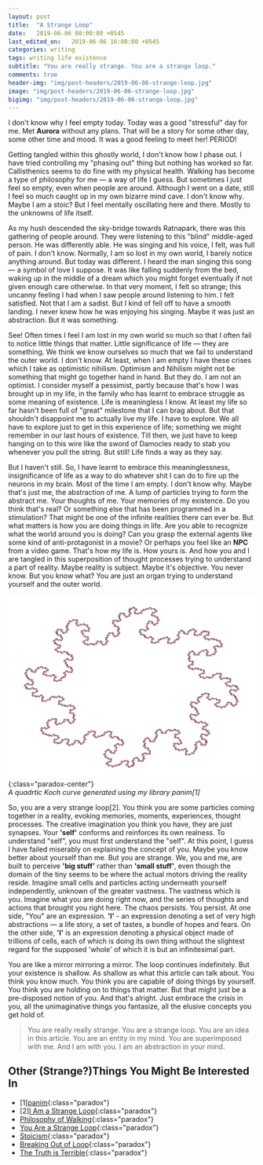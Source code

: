 ```yaml
---
layout: post
title:  "A Strange Loop"
date:   2019-06-06 08:00:00 +0545
last_edited_on:   2019-06-06 16:00:00 +0545
categories: writing
tags: writing life existence
subtitle: "You are really strange. You are a strange loop."
comments: true
header-img: "img/post-headers/2019-06-06-strange-loop.jpg"
image: "img/post-headers/2019-06-06-strange-loop.jpg"
bigimg: "img/post-headers/2019-06-06-strange-loop.jpg"
---
```


I don't know why I feel empty today. Today was a good "stressful" day for me. Met **Aurora** without any plans. 
That will be a story for some other day, some other time and mood. It was a good feeling to meet her! PERIOD!

Getting tangled within this ghostly world, I don't know how I phase out. I have tried controlling my "phasing out" thing but nothing has worked so far. Callisthenics seems to do fine with my physical health. Walking has become a type of philosophy for me — a way of life I guess. But sometimes I just feel so empty, even when people are around. Although I went on a date, still I feel so much caught up in my own bizarre mind cave. I don't know why. Maybe I am a stoic? But I feel mentally oscillating here and there. Mostly to the unknowns of life itself.

As my hush descended the sky-bridge towards Ratnapark, there was this gathering of people around. They were listening to this "blind" middle-aged person. He was differently able. He was singing and his voice, I felt, was full of pain. I don't know. Normally, I am so lost in my own world, I barely notice anything around. But today was different. I heard the man singing this song — a symbol of love I suppose. It was like falling suddenly from the bed, waking up in the middle of a dream which you might forget eventually if not given enough care otherwise. In that very moment, I felt so strange; this uncanny feeling I had when I saw people around listening to him. I felt satisfied. Not that I am a sadist. But I kind of fell off to have a  smooth landing. I never knew how he was enjoying his singing. Maybe it was just an abstraction. But it was something.


See! Often times I feel I am lost in my own world so much so that I often fail to notice little things that matter. Little significance of life — they are something.
We think we know ourselves so much that we fail to understand the outer world. I don't know. At least, when I am empty I have these crises which I take as optimistic nihilism. Optimism and Nihilism might not be something that might go together hand in hand. But they do. I am not an optimist. I consider myself a pessimist, partly because that's how I was brought up in my life, in the family who has learnt to embrace struggle as some meaning of existence. Life is meaningless I know. At least my life so far hasn't been full of "great" milestone that I can brag about. But that shouldn't disappoint me to actually live my life. I have to explore. We all have to explore just to get in this experience of life; something we might remember in our last hours of existence. Till then, we just have to keep hanging on to this wire like the sword of Damocles ready to stab you whenever you pull the string. But still! Life finds a way as they say.

But I haven't still. So, I have learnt to embrace this meaninglessness, insignificance of life as a way to do whatever shit I can do to fire up the neurons in my brain. Most of the time I am empty. I don't know why. Maybe that's just me, the abstraction of me.  A lump of particles trying to form the abstract me. Your thoughts of me. Your memories of my existence. Do you think that's real? Or something else that has been programmed in a stimulation? That might be one of the infinite realities there can ever be. But what matters is how you are doing things in life. Are you able to recognize what the world around you is doing? Can you grasp the external agents like some kind of anti-protagonist in a movie? Or perhaps you feel like an **NPC** from a video game. That's how my life is. How yours is. And how you and I are tangled in this superposition of thought processes trying to understand  a part of reality. Maybe reality is subject. Maybe it's objective. You never know. But you know what? You are just an organ trying to understand yourself and the outer world.


![koch](/img/post-images/2019-06-06-strange-loop/koch.png){:class="paradox-center"}  
*A quadrtic Koch curve generated using my library panim[1]*

So, you are a very strange loop[2]. You think you are some particles coming together in a reality, evoking memories, moments, experiences, thought processes. The creative imagination you think you have, they are just synapses. Your **'self'** conforms and reinforces its own realness. To understand "self", you must first understand the "self". At this point, I guess I have failed miserably on explaining the concept of you. Maybe you know better about yourself than me. But you are strange. We, you and me, are built to perceive **'big stuff'** rather than **'small stuff'**, even though the domain of the tiny seems to be where the actual motors driving the reality reside. Imagine small cells and particles acting underneath yourself independently, unknown of the greater vastness. The vastness which is you. Imagine what you are doing right now, and the series of thoughts and actions that brought you right here. The chaos persists. You persist. At one side, "You" are an expression. **'I'** - an expression denoting a set of very high abstractions — a life story, a set of tastes, a bundle of hopes and fears. On the other side, **'I'** is an expression denoting a physical object made of trillions of cells, each of which is doing its own thing without the slightest regard for the supposed 'whole' of which it is but an infinitesimal part.

You are like a mirror mirroring a mirror. The loop continues indefinitely. But your existence is shallow. As shallow as what this article can talk about. You think you know much. You think you are capable of doing things by yourself. You think you are holding on to things that matter. But that might just be a pre-disposed notion of you. And that's alright. Just embrace the crisis in you, all the unimaginative things you fantasize, all the elusive concepts you get hold of.

> You are really really strange. You are a strange loop. You are an idea in this article. You are an entity in my mind. You are superimposed with me. And I am with you. I am an abstraction in your mind.



## Other (Strange?)Things You Might Be Interested In
- [1][panim](https://github.com/NISH1001/panim){:class="paradox"}
- [2][I Am a Strange Loop](https://www.goodreads.com/book/show/123471.I_Am_a_Strange_Loop){:class="paradox"}
- [Philosophy of Walking](https://fs.blog/2014/05/a-philosophy-of-walking/){:class="paradox"}
- [You Are a Strange Loop](https://www.youtube.com/watch?v=hQsnHkfs3sA){:class="paradox"}
- [Stoicism](https://www.artofmanliness.com/articles/5-ancient-stoic-tactics-modern-life/){:class="paradox"}
- [Breaking Out of Loop]({{site.baseurl}}/writing/breaking-out-of-loop.html){:class="paradox"}
- [The Truth is Terrible](https://www.the-tls.co.uk/articles/public/friedrich-nietzsche-truth-terrible/){:class="paradox"}
